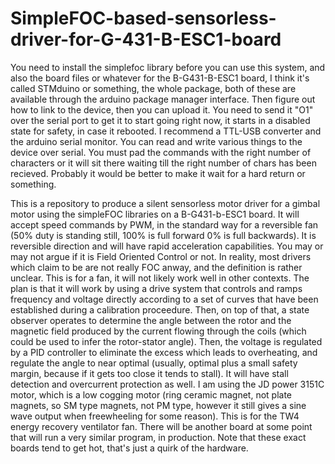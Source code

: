 # SimpleFOC-based-sensorless-driver-for-G-431-B-ESC1-board
You need to install the simplefoc library before you can use this system, and also the board files or whatever for the B-G431-B-ESC1 board, I think it's called STMduino or something, the whole package, both of these are available through the arduino package manager interface.
Then figure out how to link to the device, then you can upload it. 
You need to send it "O1" over the serial port to get it to start going right now, it starts in a disabled state for safety, in case it rebooted.  I recommend a TTL-USB converter and the arduino serial monitor.
You can read and write various things to the device over serial. You must pad the commands with the right number of characters or it will sit there waiting till the right number of chars has been recieved. Probably it would be better to make it wait for a hard return or something.

This is a repository to produce a silent sensorless motor driver for a gimbal motor using the simpleFOC libraries on a B-G431-b-ESC1 board.  It will accept speed commands by PWM, in the standard way for a reversible fan (50% duty is standing still, 100% is full forward 0% is full backwards).  It is reversible direction and will have rapid acceleration capabilities.
You may or may not argue if it is Field Oriented Control or not.  In reality, most drivers which claim to be are not really FOC anway, and the definition is rather unclear.
This is for a fan, it will not likely work well in other contexts.
The plan is that it will work by using a drive system that controls and ramps frequency and voltage directly according to a set of curves that have been established during a calibration proceedure.  Then, on top of that, a state observer operates to determine the angle between the rotor and the magnetic field produced by the current flowing through the coils (which could be used to infer the rotor-stator angle).  Then, the voltage is regulated by a PID controller to eliminate the excess which leads to overheating, and regulate the angle to near optimal (usually, optimal plus a small safety margin, because if it gets too close it tends to stall).  It will have stall detection and overcurrent protection as well.
I am using the JD power 3151C motor, which is a low cogging motor (ring ceramic magnet, not plate magnets, so SM type magnets, not PM type, however it still gives a sine wave output when freewheeling for some reason).
This is for the TW4 energy recovery ventilator fan.
There will be another board at some point that will run a very similar program, in production.
Note that these exact boards tend to get hot, that's just a quirk of the hardware.
